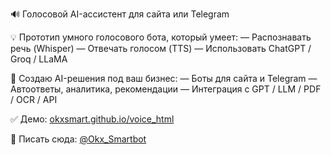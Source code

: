 🔊 Голосовой AI-ассистент для сайта или Telegram

💡 Прототип умного голосового бота, который умеет:
— Распознавать речь (Whisper)
— Отвечать голосом (TTS)
— Использовать ChatGPT / Groq / LLaMA

🎯 Создаю AI-решения под ваш бизнес:
— Боты для сайта и Telegram
— Автоответы, аналитика, рекомендации
— Интеграция с GPT / LLM / PDF / OCR / API

✅ Демо: [okxsmart.github.io/voice_html](https://okxsmart.github.io/voicerus_html)

📩 Писать сюда: [@Okx_Smartbot](https://t.me/Okx_Smartbot)
